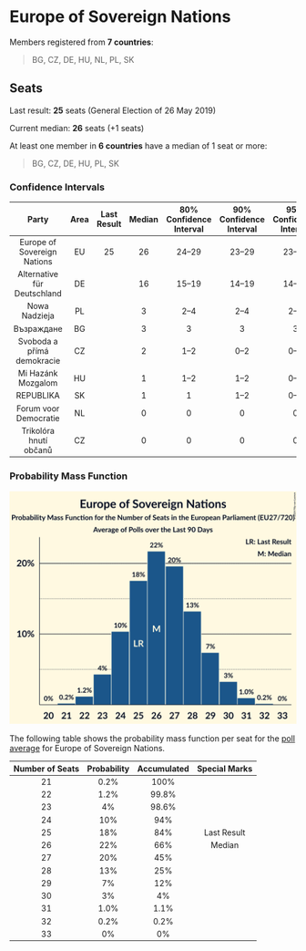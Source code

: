 # Europe of Sovereign Nations

Members registered from **7 countries**:

> BG, CZ, DE, HU, NL, PL, SK

## Seats

Last result: **25** seats (General Election of 26 May 2019)

Current median: **26** seats (+1 seats)

At least one member in **6 countries** have a median of 1 seat or more:

> BG, CZ, DE, HU, PL, SK

### Confidence Intervals

| Party | Area | Last Result | Median | 80% Confidence Interval | 90% Confidence Interval | 95% Confidence Interval | 99% Confidence Interval |
|:-----:|:----:|:-----------:|:------:|:-----------------------:|:-----------------------:|:-----------------------:|:-----------------------:|
| Europe of Sovereign Nations | EU | 25 | 26 | 24–29 | 23–29 | 23–30 | 22–31 |
| Alternative für Deutschland | DE | | 16 | 15–19 | 14–19 | 14–19 | 13–20 |
| Nowa Nadzieja | PL | | 3 | 2–4 | 2–4 | 2–5 | 2–5 |
| Възраждане | BG | | 3 | 3 | 3 | 3 | 3 |
| Svoboda a přímá demokracie | CZ | | 2 | 1–2 | 0–2 | 0–2 | 0–2 |
| Mi Hazánk Mozgalom | HU | | 1 | 1–2 | 1–2 | 0–2 | 0–2 |
| REPUBLIKA | SK | | 1 | 1 | 1–2 | 0–2 | 0–2 |
| Forum voor Democratie | NL | | 0 | 0 | 0 | 0 | 0 |
| Trikolóra hnutí občanů | CZ | | 0 | 0 | 0 | 0 | 0 |

### Probability Mass Function

![Graph with seats probability mass function not yet produced](average-2024-07-31-seats-pmf-europeofsovereignnations.png "Seats Probability Mass Function")

The following table shows the probability mass function per seat for the [poll average](average-2024-07-31.html) for Europe of Sovereign Nations.

| Number of Seats | Probability | Accumulated | Special Marks |
|:---------------:|:-----------:|:-----------:|:-------------:|
| 21 | 0.2% | 100% |  |
| 22 | 1.2% | 99.8% |  |
| 23 | 4% | 98.6% |  |
| 24 | 10% | 94% |  |
| 25 | 18% | 84% | Last Result |
| 26 | 22% | 66% | Median |
| 27 | 20% | 45% |  |
| 28 | 13% | 25% |  |
| 29 | 7% | 12% |  |
| 30 | 3% | 4% |  |
| 31 | 1.0% | 1.1% |  |
| 32 | 0.2% | 0.2% |  |
| 33 | 0% | 0% |  |


